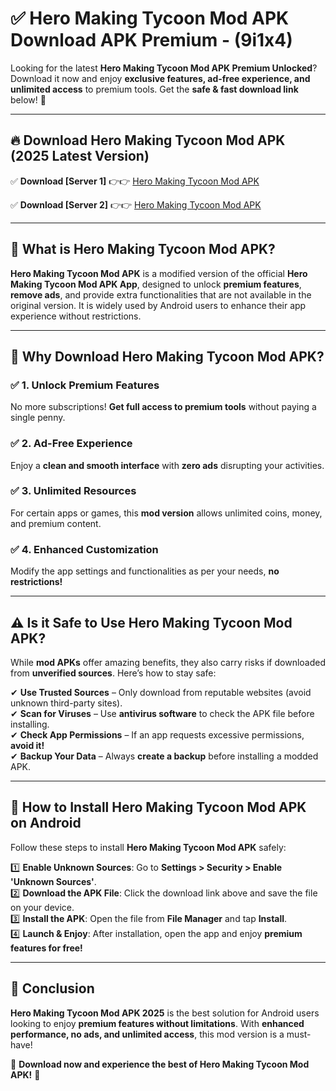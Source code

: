 
# ✅ Hero Making Tycoon Mod APK Download APK Premium -  (9i1x4) 

Looking for the latest **Hero Making Tycoon Mod APK Premium Unlocked**? Download it now and enjoy **exclusive features, ad-free experience, and unlimited access** to premium tools. Get the **safe & fast download link** below! 🚀

---

## 🔥 Download Hero Making Tycoon Mod APK (2025 Latest Version)

✅ **Download [Server 1]** 👉👉 [Hero Making Tycoon Mod APK ](https://apkcomod.com?title=Hero_Making_Tycoon_Mod_APK)  

✅ **Download [Server 2]** 👉👉 [Hero Making Tycoon Mod APK ](https://apkcomod.com?title=Hero_Making_Tycoon_Mod_APK)  


---

## 📌 What is Hero Making Tycoon Mod APK?

**Hero Making Tycoon Mod APK** is a modified version of the official **Hero Making Tycoon Mod APK App**, designed to unlock **premium features**, **remove ads**, and provide extra functionalities that are not available in the original version. It is widely used by Android users to enhance their app experience without restrictions.

---

## 🌟 Why Download Hero Making Tycoon Mod APK?

### ✅ 1. Unlock Premium Features
No more subscriptions! **Get full access to premium tools** without paying a single penny.

### ✅ 2. Ad-Free Experience
Enjoy a **clean and smooth interface** with **zero ads** disrupting your activities.

### ✅ 3. Unlimited Resources
For certain apps or games, this **mod version** allows unlimited coins, money, and premium content.

### ✅ 4. Enhanced Customization
Modify the app settings and functionalities as per your needs, **no restrictions!**

---

## ⚠️ Is it Safe to Use Hero Making Tycoon Mod APK?

While **mod APKs** offer amazing benefits, they also carry risks if downloaded from **unverified sources**. Here’s how to stay safe:

✔ **Use Trusted Sources** – Only download from reputable websites (avoid unknown third-party sites).  
✔ **Scan for Viruses** – Use **antivirus software** to check the APK file before installing.  
✔ **Check App Permissions** – If an app requests excessive permissions, **avoid it!**  
✔ **Backup Your Data** – Always **create a backup** before installing a modded APK.

---

## 📲 How to Install Hero Making Tycoon Mod APK on Android

Follow these steps to install **Hero Making Tycoon Mod APK** safely:

1️⃣ **Enable Unknown Sources**: Go to **Settings > Security > Enable 'Unknown Sources'**.  
2️⃣ **Download the APK File**: Click the download link above and save the file on your device.  
3️⃣ **Install the APK**: Open the file from **File Manager** and tap **Install**.  
4️⃣ **Launch & Enjoy**: After installation, open the app and enjoy **premium features for free!**

---

## 🚀 Conclusion

**Hero Making Tycoon Mod APK 2025** is the best solution for Android users looking to enjoy **premium features without limitations**. With **enhanced performance, no ads, and unlimited access**, this mod version is a must-have!

🔻 **Download now and experience the best of Hero Making Tycoon Mod APK!** 🔻

